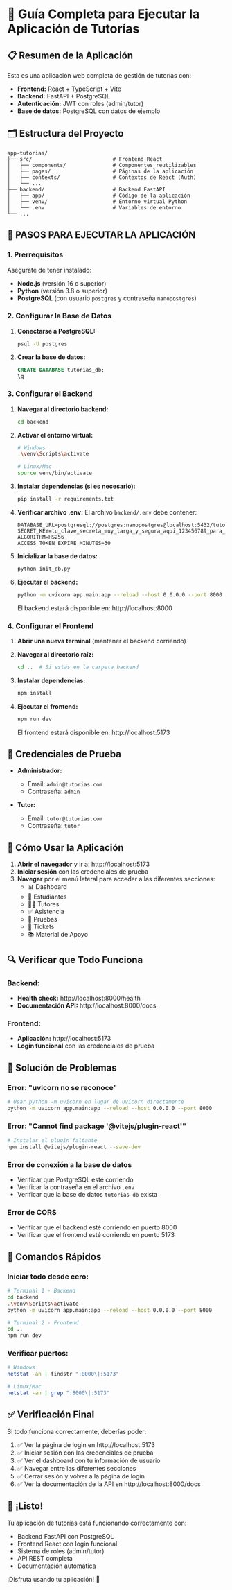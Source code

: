 # 🚀 Guía Completa para Ejecutar la Aplicación de Tutorías

## 📋 Resumen de la Aplicación

Esta es una aplicación web completa de gestión de tutorías con:
- **Frontend:** React + TypeScript + Vite
- **Backend:** FastAPI + PostgreSQL
- **Autenticación:** JWT con roles (admin/tutor)
- **Base de datos:** PostgreSQL con datos de ejemplo

## 🗂️ Estructura del Proyecto

```
app-tutorias/
├── src/                          # Frontend React
│   ├── components/               # Componentes reutilizables
│   ├── pages/                    # Páginas de la aplicación
│   ├── contexts/                 # Contextos de React (Auth)
│   └── ...
├── backend/                      # Backend FastAPI
│   ├── app/                      # Código de la aplicación
│   ├── venv/                     # Entorno virtual Python
│   └── .env                      # Variables de entorno
└── ...
```

## 🔧 PASOS PARA EJECUTAR LA APLICACIÓN

### 1. Prerrequisitos

Asegúrate de tener instalado:
- **Node.js** (versión 16 o superior)
- **Python** (versión 3.8 o superior)
- **PostgreSQL** (con usuario `postgres` y contraseña `nanopostgres`)

### 2. Configurar la Base de Datos

1. **Conectarse a PostgreSQL:**
   ```bash
   psql -U postgres
   ```

2. **Crear la base de datos:**
   ```sql
   CREATE DATABASE tutorias_db;
   \q
   ```

### 3. Configurar el Backend

1. **Navegar al directorio backend:**
   ```bash
   cd backend
   ```

2. **Activar el entorno virtual:**
   ```bash
   # Windows
   .\venv\Scripts\activate
   
   # Linux/Mac
   source venv/bin/activate
   ```

3. **Instalar dependencias (si es necesario):**
   ```bash
   pip install -r requirements.txt
   ```

4. **Verificar archivo .env:**
   El archivo `backend/.env` debe contener:
   ```
   DATABASE_URL=postgresql://postgres:nanopostgres@localhost:5432/tutorias_db
   SECRET_KEY=tu_clave_secreta_muy_larga_y_segura_aqui_123456789_para_jwt_tokens
   ALGORITHM=HS256
   ACCESS_TOKEN_EXPIRE_MINUTES=30
   ```

5. **Inicializar la base de datos:**
   ```bash
   python init_db.py
   ```

6. **Ejecutar el backend:**
   ```bash
   python -m uvicorn app.main:app --reload --host 0.0.0.0 --port 8000
   ```

   El backend estará disponible en: http://localhost:8000

### 4. Configurar el Frontend

1. **Abrir una nueva terminal** (mantener el backend corriendo)

2. **Navegar al directorio raíz:**
   ```bash
   cd ..  # Si estás en la carpeta backend
   ```

3. **Instalar dependencias:**
   ```bash
   npm install
   ```

4. **Ejecutar el frontend:**
   ```bash
   npm run dev
   ```

   El frontend estará disponible en: http://localhost:5173

## 🔑 Credenciales de Prueba

- **Administrador:**
  - Email: `admin@tutorias.com`
  - Contraseña: `admin`

- **Tutor:**
  - Email: `tutor@tutorias.com`
  - Contraseña: `tutor`

## 🎯 Cómo Usar la Aplicación

1. **Abrir el navegador** y ir a: http://localhost:5173
2. **Iniciar sesión** con las credenciales de prueba
3. **Navegar** por el menú lateral para acceder a las diferentes secciones:
   - 📊 Dashboard
   - 👥 Estudiantes
   - 👨‍🏫 Tutores
   - ✅ Asistencia
   - 📝 Pruebas
   - 🎫 Tickets
   - 📚 Material de Apoyo

## 🔍 Verificar que Todo Funciona

### Backend:
- **Health check:** http://localhost:8000/health
- **Documentación API:** http://localhost:8000/docs

### Frontend:
- **Aplicación:** http://localhost:5173
- **Login funcional** con las credenciales de prueba

## 🚨 Solución de Problemas

### Error: "uvicorn no se reconoce"
```bash
# Usar python -m uvicorn en lugar de uvicorn directamente
python -m uvicorn app.main:app --reload --host 0.0.0.0 --port 8000
```

### Error: "Cannot find package '@vitejs/plugin-react'"
```bash
# Instalar el plugin faltante
npm install @vitejs/plugin-react --save-dev
```

### Error de conexión a la base de datos
- Verificar que PostgreSQL esté corriendo
- Verificar la contraseña en el archivo `.env`
- Verificar que la base de datos `tutorias_db` exista

### Error de CORS
- Verificar que el backend esté corriendo en puerto 8000
- Verificar que el frontend esté corriendo en puerto 5173

## 📝 Comandos Rápidos

### Iniciar todo desde cero:
```bash
# Terminal 1 - Backend
cd backend
.\venv\Scripts\activate
python -m uvicorn app.main:app --reload --host 0.0.0.0 --port 8000

# Terminal 2 - Frontend
cd ..
npm run dev
```

### Verificar puertos:
```bash
# Windows
netstat -an | findstr ":8000\|:5173"

# Linux/Mac
netstat -an | grep ":8000\|:5173"
```

## ✅ Verificación Final

Si todo funciona correctamente, deberías poder:
1. ✅ Ver la página de login en http://localhost:5173
2. ✅ Iniciar sesión con las credenciales de prueba
3. ✅ Ver el dashboard con tu información de usuario
4. ✅ Navegar entre las diferentes secciones
5. ✅ Cerrar sesión y volver a la página de login
6. ✅ Ver la documentación de la API en http://localhost:8000/docs

## 🎉 ¡Listo!

Tu aplicación de tutorías está funcionando correctamente con:
- Backend FastAPI con PostgreSQL
- Frontend React con login funcional
- Sistema de roles (admin/tutor)
- API REST completa
- Documentación automática

¡Disfruta usando tu aplicación! 🚀
